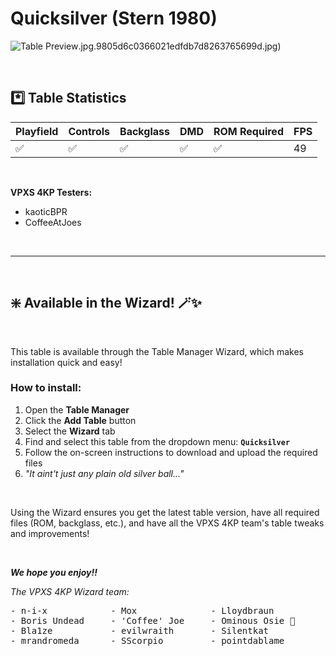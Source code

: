 ﻿# Quicksilver (Stern 1980)

![Table Preview](../../images/vpx-quicksilver.jpg).jpg.9805d6c0366021edfdb7d8263765699d.jpg)

<br>

## *️⃣  Table Statistics

| Playfield | Controls | Backglass | DMD | ROM Required | FPS | 
|-----------|----------|-----------|-----|--------------|-----|
| :white_check_mark: | :white_check_mark: | :white_check_mark: | :white_check_mark: | :white_check_mark: | 49 |

<br>

**VPXS 4KP Testers:**
  - kaoticBPR
  - CoffeeAtJoes

<br>

---

<br>

## ❇️ Available in the Wizard! 🪄✨

<br>

This table is available through the Table Manager Wizard, which makes installation quick and easy!

### How to install:

1.  Open the **Table Manager**
2.  Click the **Add Table** button
3.  Select the **Wizard** tab
4.  Find and select this table from the dropdown menu: **`Quicksilver`**
5.  Follow the on-screen instructions to download and upload the required files
6. *"It aint't just any plain old silver ball..."*

<br>

Using the Wizard ensures you get the latest table version, have all required files (ROM, backglass, etc.), and have all the VPXS 4KP team's table tweaks and improvements!

<br>

__*We hope you enjoy!!*__

*The VPXS 4KP Wizard team:*
<pre>
- n-i-x            - Mox              - Lloydbraun
- Boris Undead     - 'Coffee' Joe     - Ominous Osie 🌸
- Bla1ze           - evilwraith       - Silentkat        
- mrandromeda      - SScorpio         - pointdablame
</pre>

<br>
<br>
<br>
<br>
<br>
